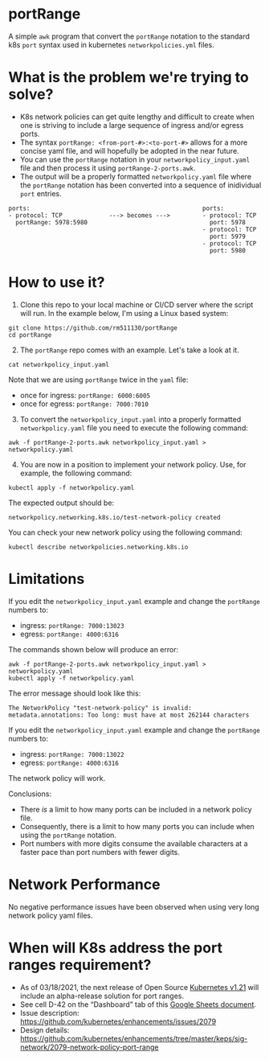 # portRange
A simple `awk` program that convert the `portRange` notation to the standard k8s `port` syntax used in kubernetes `networkpolicies.yml` files.

# What is the problem we're trying to solve?
- K8s network policies can get quite lengthy and difficult to create when one is striving to include a large sequence of ingress and/or egress ports. 
- The syntax `portRange: <from-port-#>:<to-port-#>` allows for a more concise yaml file, and will hopefully be adopted in the near future.
- You can use the `portRange` notation in your `networkpolicy_input.yaml` file and then process it using `portRange-2-ports.awk`.
- The output will be a properly formatted `networkpolicy.yaml` file where the `portRange` notation has been converted into a sequence of inidividual `port` entries.

```
ports:                                                ports:
- protocol: TCP             ---> becomes --->         - protocol: TCP
  portRange: 5978:5980                                  port: 5978
                                                      - protocol: TCP
                                                        port: 5979
                                                      - protocol: TCP
                                                        port: 5980
```         

# How to use it?

1. Clone this repo to your local machine or CI/CD server where the script will run. In the example below, I'm using a Linux based system:

```
git clone https://github.com/rm511130/portRange
cd portRange
```

2. The `portRange` repo comes with an example. Let's take a look at it.

```
cat networkpolicy_input.yaml
```

Note that we are using `portRange` twice in the `yaml` file: 
- once for ingress: `portRange: 6000:6005`
- once for egress:  `portRange: 7000:7010`

3. To convert the `networkpolicy_input.yaml` into a properly formatted `networkpolicy.yaml` file you need to execute the following command:

```
awk -f portRange-2-ports.awk networkpolicy_input.yaml > networkpolicy.yaml
```

4. You are now in a position to implement your network policy. Use, for example, the following command:

```
kubectl apply -f networkpolicy.yaml 
```
The expected output should be:
```
networkpolicy.networking.k8s.io/test-network-policy created
```

You can check your new network policy using the following command:

```
kubectl describe networkpolicies.networking.k8s.io
```

# Limitations

If you edit the `networkpolicy_input.yaml` example and change the `portRange` numbers to:

- ingress: `portRange: 7000:13023`
- egress:  `portRange: 4000:6316`

The commands shown below will produce an error:

```
awk -f portRange-2-ports.awk networkpolicy_input.yaml > networkpolicy.yaml
kubectl apply -f networkpolicy.yaml 
```

The error message should look like this:

```
The NetworkPolicy "test-network-policy" is invalid: metadata.annotations: Too long: must have at most 262144 characters
```

If you edit the `networkpolicy_input.yaml` example and change the `portRange` numbers to:

- ingress: `portRange: 7000:13022`
- egress:  `portRange: 4000:6316`

The network policy will work.

Conclusions: 
- There _is_ a limit to how many ports can be included in a network policy file. 
- Consequently, there is a limit to how many ports you can include when using the `portRange` notation.
- Port numbers with more digits consume the available characters at a faster pace than port numbers with fewer digits.


# Network Performance

No negative performance issues have been observed when using very long network policy yaml files.

# When will K8s address the port ranges requirement?

- As of 03/18/2021, the next release of Open Source [Kubernetes v1.21](https:/www.kubernetes.dev/resources/release) will include an alpha-release solution for port ranges.
- See cell D-42 on the “Dashboard” tab of this [Google Sheets document](https://docs.google.com/spreadsheets/d/1I_ybuEI6gNNPJT7xcO_y-eu_BpayTdBX3nerVsHybNA/edit#gid=936265414).
- Issue description: https://github.com/kubernetes/enhancements/issues/2079
- Design details: https://github.com/kubernetes/enhancements/tree/master/keps/sig-network/2079-network-policy-port-range  








